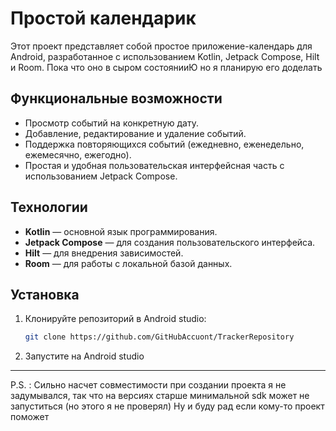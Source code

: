 # Простой календарик

Этот проект представляет собой простое приложение-календарь для Android, разработанное с использованием Kotlin, Jetpack Compose, Hilt и Room.
Пока что оно в сыром состоянииЮ но я планирую его доделать

## Функциональные возможности

- Просмотр событий на конкретную дату.
- Добавление, редактирование и удаление событий.
- Поддержка повторяющихся событий (ежедневно, еженедельно, ежемесячно, ежегодно).
- Простая и удобная пользовательская интерфейсная часть с использованием Jetpack Compose.

## Технологии

- **Kotlin** — основной язык программирования.
- **Jetpack Compose** — для создания пользовательского интерфейса.
- **Hilt** — для внедрения зависимостей.
- **Room** — для работы с локальной базой данных.

## Установка

1. Клонируйте репозиторий в Android studio:

   ```bash
   git clone https://github.com/GitHubAccuont/TrackerRepository
2. Запустите на Android studio

___

P.S. :
   Сильно насчет совместимости при создании проекта я не задумывался, так что на версиях старше минимальной sdk может не запуститься (но этого я не проверял)
   Ну и буду рад если кому-то проект поможет

